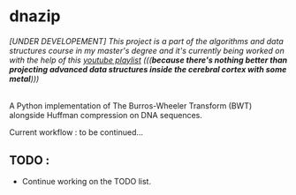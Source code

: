 # dnazip

###### [UNDER DEVELOPEMENT] This project is a part of the algorithms and data structures course in my master's degree and it's currently being worked on with the help of this [youtube playlist](https://youtube.com/playlist?list=PLJOShNabSl-qsp5-D-WJe0Dk9nIE5aPC1) (((***because there's nothing better than projecting advanced data structures inside the cerebral cortex with some metal***)))

A Python implementation of The Burros-Wheeler Transform (BWT) alongside Huffman compression on DNA sequences.

Current workflow : to be continued...

## TODO :
- Continue working on the TODO list.

